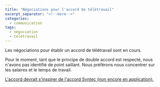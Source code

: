 ```yaml
---
title: "Négociations pour l'accord de télétravail"
excerpt_separator: "<!--more-->"
categories:
  - communication
tags:
  - négociation
  - télétravail
---
```


Les négociations pour établir un accord de télétravail sont en cours.

Pour le moment, tant que le principe de double accord est respecté, nous n'avons pas identifié de point saillant. Nous préférons nous concentrer sur les salaires et le temps de travail.

<a href="https://www.syntec.fr/wp-content/uploads/2023/03/accord-du-13-decembre-2022-organisation-hybride-du-travail.pdf" target="_blank">L'accord devrait s'inspirer de l'accord Syntec (non encore en application).</a>

